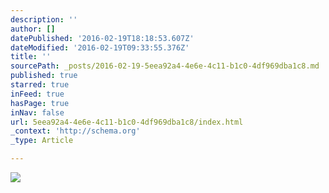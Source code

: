 ```yaml
---
description: ''
author: []
datePublished: '2016-02-19T18:18:53.607Z'
dateModified: '2016-02-19T09:33:55.376Z'
title: ''
sourcePath: _posts/2016-02-19-5eea92a4-4e6e-4c11-b1c0-4df969dba1c8.md
published: true
starred: true
inFeed: true
hasPage: true
inNav: false
url: 5eea92a4-4e6e-4c11-b1c0-4df969dba1c8/index.html
_context: 'http://schema.org'
_type: Article

---
```

![](https://the-grid-user-content.s3-us-west-2.amazonaws.com/6eb6c8f0-d077-469b-8b07-5c251eaee6c2.png)
